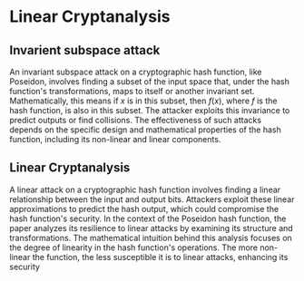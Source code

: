 # Linear Cryptanalysis
## Invarient subspace attack

An invariant subspace attack on a cryptographic hash function, like Poseidon, involves finding a subset of the input space that, under the hash function's transformations, maps to itself or another invariant set. Mathematically, this means if $x$ is in this subset, then $f(x)$, where $f$ is the hash function, is also in this subset. The attacker exploits this invariance to predict outputs or find collisions. The effectiveness of such attacks depends on the specific design and mathematical properties of the hash function, including its non-linear and linear components.



## Linear Cryptanalysis
A linear attack on a cryptographic hash function involves finding a linear relationship between the input and output bits. Attackers exploit these linear approximations to predict the hash output, which could compromise the hash function's security. In the context of the Poseidon hash function, the paper analyzes its resilience to linear attacks by examining its structure and transformations. The mathematical intuition behind this analysis focuses on the degree of linearity in the hash function's operations. The more non-linear the function, the less susceptible it is to linear attacks, enhancing its security